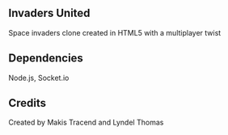 ## Invaders United

Space invaders clone created in HTML5 with a multiplayer twist

## Dependencies

Node.js, Socket.io

## Credits

Created by Makis Tracend and Lyndel Thomas